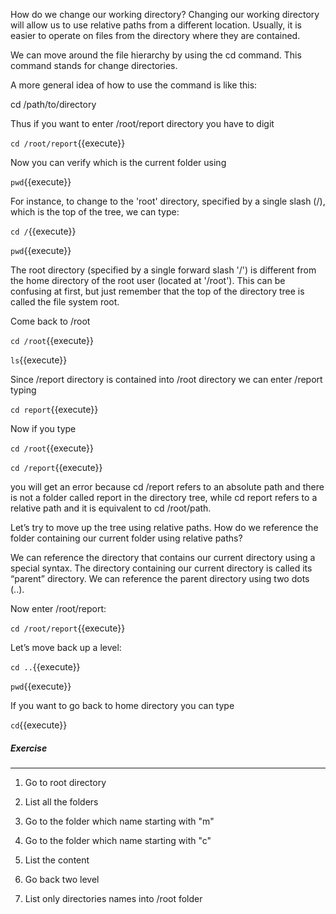 How do we change our working directory? Changing our working directory will allow us to use relative paths from a different location. Usually, it is easier to operate on files from the directory where they are contained.

We can move around the file hierarchy by using the cd command. This command stands for change directories.

A more general idea of how to use the command is like this:

cd /path/to/directory

Thus if you want to enter /root/report directory you have to digit

`cd /root/report`{{execute}}


Now you can verify which is the current folder using

`pwd`{{execute}}

For instance, to change to the 'root' directory, specified by a single slash (/), which is the top of the tree, we can type:

`cd /`{{execute}}

`pwd`{{execute}}

The root directory (specified by a single forward slash '/') is different from the home directory of the root user (located at '/root'). This can be confusing at first, but just remember that the top of the directory tree is called the file system root.

Come back to /root

`cd /root`{{execute}}

`ls`{{execute}}


Since /report directory is contained into /root directory we can enter /report typing

`cd report`{{execute}}

Now if you type

`cd /root`{{execute}}

`cd /report`{{execute}}

you will get an error because cd /report refers to an absolute path and there is not a folder called report in the directory tree, while cd report refers to a relative path and it is equivalent to cd /root/path. 

Let’s try to move up the tree using relative paths. How do we reference the folder containing our current folder using relative paths?

We can reference the directory that contains our current directory using a special syntax. The directory containing our current directory is called its “parent” directory. We can reference the parent directory using two dots (..).

Now enter /root/report:

`cd /root/report`{{execute}}

Let’s move back up a level:

`cd ..`{{execute}}

`pwd`{{execute}}

If you want to go back to home directory you can type

`cd`{{execute}}

##### Exercise
________

1. Go to root directory

2. List all the folders

3. Go to the folder which name starting with "m" 

4. Go to the folder which name starting with "c"

5. List the content  

5. Go back two level 



2. List only directories names into /root folder
